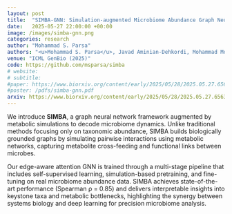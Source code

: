 ```yaml
---
layout: post
title:  "SIMBA-GNN: Simulation-augmented Microbiome Abundance Graph Neural Network"
date:   2025-05-27 22:00:00 +00:00
image: /images/simba-gnn.png
categories: research
author: "Mohammad S. Parsa"
authors: "<u>Mohammad S. Parsa</u>, Javad Aminian-Dehkordi, Mohammad Mofrad"
venue: "ICML GenBio (2025)"
code: https://github.com/msparsa/simba
# website: 
# subtitle: 
#paper: https://www.biorxiv.org/content/early/2025/05/28/2025.05.27.656377
#poster: /pdfs/simba-gnn.pdf
arxiv: https://www.biorxiv.org/content/early/2025/05/28/2025.05.27.656377
---
```

We introduce **SIMBA**, a graph neural network framework augmented by metabolic simulations to decode microbiome dynamics. Unlike traditional methods focusing only on taxonomic abundance, SIMBA builds biologically grounded graphs by simulating pairwise interactions using metabolic networks, capturing metabolite cross-feeding and functional links between microbes.

Our edge-aware attention GNN is trained through a multi-stage pipeline that includes self-supervised learning, simulation-based pretraining, and fine-tuning on real microbiome abundance data. SIMBA achieves state-of-the-art performance (Spearman ρ = 0.85) and delivers interpretable insights into keystone taxa and metabolic bottlenecks, highlighting the synergy between systems biology and deep learning for precision microbiome analysis.
